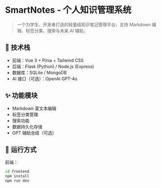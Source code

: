 # SmartNotes - 个人知识管理系统

> 一个为学生、开发者打造的轻量级知识笔记管理平台，支持 Markdown 编辑、标签分类、搜索与未来 AI 辅助。

## 🔧 技术栈
- 前端：Vue 3 + Pinia + Tailwind CSS
- 后端：Flask (Python) / Node.js (Express)
- 数据库：SQLite / MongoDB
- AI 接口（可选）：OpenAI GPT-4o

## ✨ 功能模块
- Markdown 富文本编辑
- 标签分类管理
- 搜索功能
- 数据持久化存储
- GPT 辅助总结（可选）

## 🚀 运行方式
前端：
```bash
cd frontend
npm install
npm run dev
